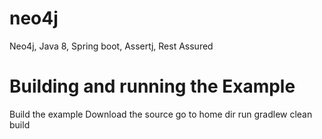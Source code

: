 # neo4j
Neo4j, Java 8, Spring boot, Assertj, Rest Assured

Building and running the Example
================================
Build the example
Download the source
go to home dir
run gradlew clean build


